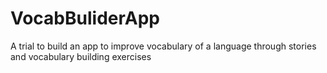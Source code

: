 # VocabBuliderApp
A trial to build an app to improve vocabulary of a language through stories and vocabulary building exercises
